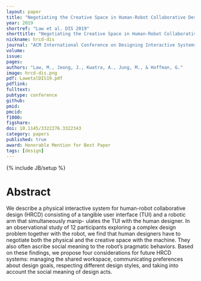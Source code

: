 ```yaml
---
layout: paper
title: "Negotiating the Creative Space in Human-Robot Collaborative Design"
year: 2019
shortref: "Law et al. DIS 2019"
shorttitle: "Negotiating the Creative Space in Human-Robot Collaborative Design"
nickname: hrcd-dis
journal: "ACM International Conference on Designing Interactive Systems (DIS)"
volume:
issue:
pages: 
authors: "Law, M., Jeong, J., Kwatra, A., Jung, M., & Hoffman, G."
image: hrcd-dis.png
pdf: LawetalDIS19.pdf
pdflink:
fulltext: 
pubtype: conference
github:
pmid:  
pmcid:
f1000:
figshare:
doi: 10.1145/3322276.3322343
category: papers
published: true
award: Honorable Mention for Best Paper
tags: [design]
---
```

{% include JB/setup %}

# Abstract

We describe a physical interactive system for human-robot collaborative design (HRCD) consisting of a tangible user interface (TUI) and a robotic arm that simultaneously manip- ulates the TUI with the human designer. In an observational study of 12 participants exploring a complex design problem together with the robot, we find that human designers have to negotiate both the physical and the creative space with the machine. They also often ascribe social meaning to the robot’s pragmatic behaviors. Based on these findings, we propose four considerations for future HRCD systems: managing the shared workspace, communicating preferences about design goals, respecting different design styles, and taking into account the social meaning of design acts.
